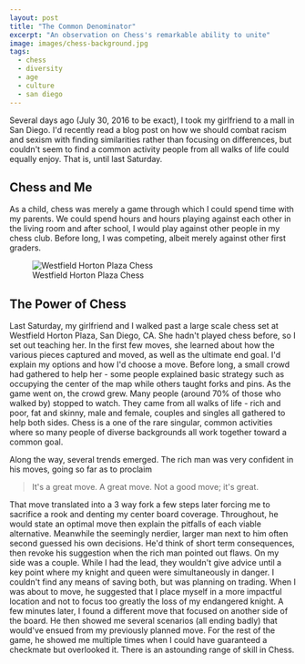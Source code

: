 ```yaml
---
layout: post
title: "The Common Denominator"
excerpt: "An observation on Chess's remarkable ability to unite"
image: images/chess-background.jpg
tags: 
  - chess
  - diversity
  - age
  - culture 
  - san diego
---
```


Several days ago (July 30, 2016 to be exact), I took my girlfriend to a mall in San Diego. I'd recently read a blog post on how we should combat racism and sexism with finding
similarities rather than focusing on differences, but couldn't seem to find a common activity people from all walks of life could equally enjoy. That is, until last Saturday. 

## Chess and Me

As a child, chess was merely a game through which I could spend time with my parents. We could spend hours and hours playing against each other in the living room and
after school, I would play against other people in my chess club. Before long, I was competing, albeit merely against other first graders. 

<figure class="align-center">
  <img src="https://cdn.rawgit.com/YangVincent/YangVincent.github.io/master/images/sd-chess.jpg" alt="Westfield Horton Plaza Chess">
  <figcaption>Westfield Horton Plaza Chess</figcaption>
</figure> 

## The Power of Chess

Last Saturday, my girlfriend and I walked past a large scale chess set at Westfield Horton Plaza, San Diego, CA. She hadn't played chess before, so I set out teaching her. 
In the first few moves, she learned about how the various pieces captured and moved, as well as the ultimate end goal. I'd explain my options and how I'd choose a move. 
Before long, a small crowd had gathered to help her - some people explained basic strategy such as occupying the center of the map while others taught forks and pins. 
As the game went on, the crowd grew. Many people (around 70% of those who walked by) stopped to watch. They came from all walks of life - rich and poor, fat and skinny, male and female, couples and singles all gathered to 
help both sides. Chess is a one of the rare singular, common activities where so many people of diverse backgrounds all work together toward a common goal.

Along the way, several trends emerged. The rich man was very confident in his moves, going so far as to proclaim

> It's a great move. A great move. Not a good move; it's great. 

That move translated into a 3 way fork a few steps later forcing me to sacrifice a rook and denting my center board coverage. Throughout, he would state an optimal move then
explain the pitfalls of each viable alternative. Meanwhile the seemingly nerdier, larger man next to him often second guessed his own decisions. He'd think of short term consequences, then revoke his suggestion when the rich man pointed out flaws. 
On my side was a couple. While I had the lead, they wouldn't give advice until a key point where my knight and queen were simultaneously in danger. I couldn't find any means of
saving both, but was planning on trading. When I was about to move, he suggested that I place myself in a more impactful location and not to focus too greatly the loss of my endangered knight. 
A few minutes later, I found a different move that focused on another side of the board. He then showed me several scenarios (all ending badly) that would've ensued from my previously planned move. 
For the rest of the game, he showed me multiple times when I could have guaranteed a checkmate but overlooked it. There is an astounding range of skill in Chess.
